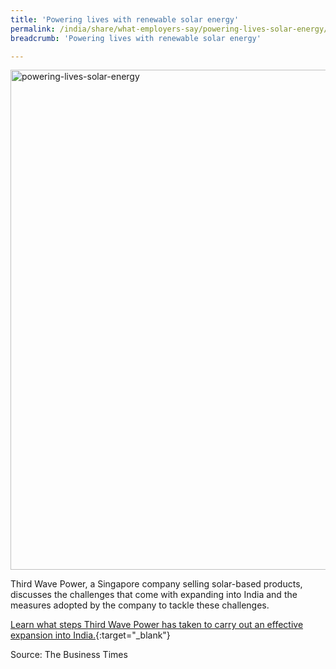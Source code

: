 ```yaml
---
title: 'Powering lives with renewable solar energy'
permalink: /india/share/what-employers-say/powering-lives-solar-energy/
breadcrumb: 'Powering lives with renewable solar energy'

---
```



<img src="\images\india-employers\powering-lives-solar-energy.jpg" alt="powering-lives-solar-energy" style="width:800px;" />

Third Wave Power, a Singapore company selling solar-based products, discusses the challenges that come with expanding into India and the measures adopted by the company to tackle these challenges. 

[Learn what steps Third Wave Power has taken to carry out an effective expansion into India.](https://www.businesstimes.com.sg/hub/emerging-enterprise-2019/powering-lives-with-renewable-solar-energy){:target="_blank"}

Source: The Business Times
